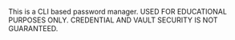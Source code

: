 This is a CLI based password manager.
USED FOR EDUCATIONAL PURPOSES ONLY. CREDENTIAL AND VAULT SECURITY IS NOT GUARANTEED.